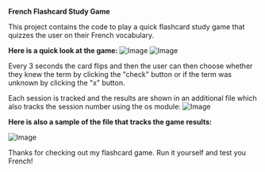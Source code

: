 **French Flashcard Study Game**

This project contains the code to play a quick flashcard study game that quizzes the user on their French vocabulary. 

**Here is a quick look at the game:**
![Image](https://github.com/user-attachments/assets/9497fa96-ac78-4a80-972f-34a22030b34f)
![Image](https://github.com/user-attachments/assets/812f30c4-f759-4dce-9dd0-3e9c51bb687c)

Every 3 seconds the card flips and then the user can then choose whether they knew the term by clicking the "check" button or if the term was unknown by clicking the "x" button.

Each session is tracked and the results are shown in an additional file which also tracks the session number using the os module:
![Image](https://github.com/user-attachments/assets/abdedab4-ab19-41ed-963f-41e2c8ce1f0a)

**Here is also a sample of the file that tracks the game results:**

![Image](https://github.com/user-attachments/assets/829ebd5c-a69f-41b0-9b0c-ea8f6f8b30e2)

Thanks for checking out my flashcard game. Run it yourself and test you French!
